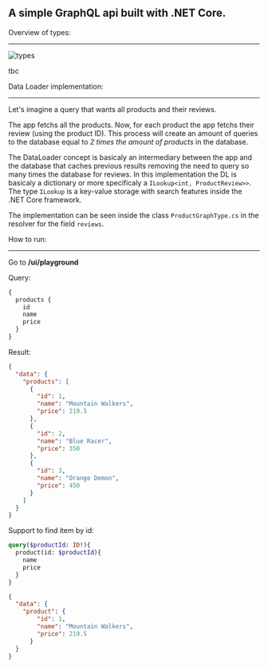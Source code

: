 A simple GraphQL api built with .NET Core.
----

Overview of types:

---

![types](https://i.postimg.cc/Px9hCDf6/Untitled-Diagram-vpd-2.png)

tbc

Data Loader implementation:

---

Let's imagine a query that wants all products and their reviews.

The app fetchs all the products. Now, for each product the app fetchs their review (using the product ID). This process will create an amount of queries to the database equal to _2 times the amount of products_ in the database.

The DataLoader concept is basicaly an intermediary between the app and the database that caches previous results removing the need to query so many times the database for reviews. In this implementation the DL is basicaly a dictionary or more specificaly a `ILookup<int, ProductReview>>`. The type `ILookup` is a key-value storage with search features inside the .NET Core framework.

The implementation can be seen inside the class `ProductGraphType.cs` in the resolver for the field `reviews`.


How to run:

---

Go to __/ui/playground__

Query:

```graphql
{
  products { 
    id
    name
    price
  }
}
```

Result:

```json
{
  "data": {
    "products": [
      {
        "id": 1,
        "name": "Mountain Walkers",
        "price": 219.5
      },
      {
        "id": 2,
        "name": "Blue Racer",
        "price": 350
      },
      {
        "id": 3,
        "name": "Orange Demon",
        "price": 450
      }
    ]
  }
}
```


Support to find item by id:

```graphql
query($productId: ID!){
  product(id: $productId){
    name
    price
  }
}
```

```json
{
  "data": {
    "product": {
        "id": 1,
        "name": "Mountain Walkers",
        "price": 219.5
      }
  }
}
```

